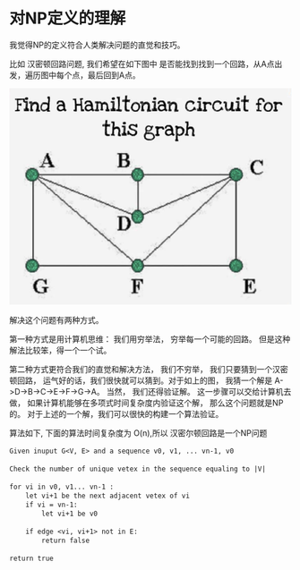 # 对NP定义的理解

我觉得NP的定义符合人类解决问题的直觉和技巧。 

比如 汉密顿回路问题, 我们希望在如下图中 是否能找到找到一个回路，从A点出发，遍历图中每个点，最后回到A点。 

![](hamilton-curcuit.png)

解决这个问题有两种方式。

第一种方式是用计算机思维： 我们用穷举法， 穷举每一个可能的回路。 但是这种解法比较笨，得一个一个试。

第二种方式更符合我们的直觉和解决方法， 我们不穷举， 我们只要猜到一个汉密顿回路， 运气好的话，我们很快就可以猜到。对于如上的图， 我猜一个解是 A->D->B->C->E->F->G->A。 当然， 我们还得验证解。 这一步骤可以交给计算机去做， 如果计算机能够在多项式时间复杂度内验证这个解， 那么这个问题就是NP的。 对于上述的一个解，我们可以很快的构建一个算法验证。 

算法如下, 下面的算法时间复杂度为 O(n),所以 汉密尔顿回路是一个NP问题

```
Given inuput G<V, E> and a sequence v0, v1, ... vn-1, v0

Check the number of unique vetex in the sequence equaling to |V|  

for vi in v0, v1... vn-1 :
    let vi+1 be the next adjacent vetex of vi 
    if vi = vn-1:
        let vi+1 be v0

    if edge <vi, vi+1> not in E:
        return false 

return true
```

